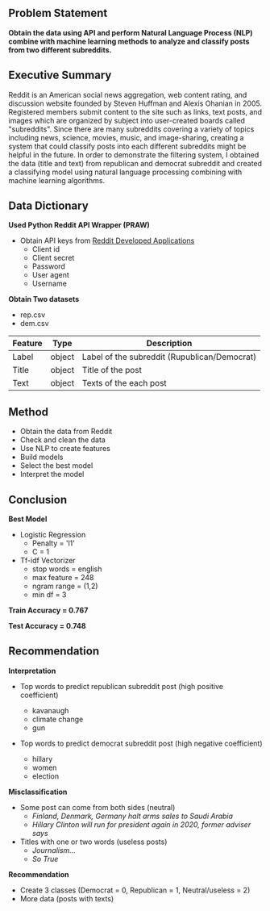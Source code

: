 ## Problem Statement

**Obtain the data using API and perform Natural Language Process (NLP) combine with machine learning methods to analyze and classify posts from two different subreddits.**
    
    
## Executive Summary

Reddit is an American social news aggregation, web content rating, and discussion website founded by Steven Huffman and Alexis Ohanian in 2005. Registered members submit content to the site such as links, text posts, and images which are organized by subject into user-created boards called "subreddits". Since there are many subreddits covering a variety of topics including news, science, movies, music, and image-sharing, creating a system that could classify posts into each different subreddits might be helpful in the future. In order to demonstrate the filtering system, I obtained the data (title and text) from republican and democrat subreddit and created a classifying model using natural language processing combining with machine learning algorithms. 

## Data Dictionary

**Used Python Reddit API Wrapper (PRAW)**
- Obtain API keys from [Reddit Developed Applications](https://www.reddit.com/prefs/apps/)
    - Client id
    - Client secret
    - Password
    - User agent
    - Username

**Obtain Two datasets**
- rep.csv
- dem.csv

|Feature|Type|Description|
|---|---|---|
|Label|object|Label of the subreddit (Rupublican/Democrat)| 
|Title|object|Title of the post| 
|Text|object|Texts of the each post| 

## Method

- Obtain the data from Reddit
- Check and clean the data
- Use NLP to create features
- Build models
- Select the best model
- Interpret the model


## Conclusion

**Best Model**
- Logistic Regression
    - Penalty = 'l1'
    - C = 1
- Tf-idf Vectorizer
    - stop words = english
    - max feature = 248
    - ngram range = (1,2)
    - min df = 3

**Train Accuracy = 0.767**

**Test Accuracy = 0.748**

## Recommendation

**Interpretation**
- Top words to predict republican subreddit post (high positive coefficient)
    - kavanaugh
    - climate change
    - gun

- Top words to predict democrat subreddit post (high negative coefficient)
    - hillary
    - women
    - election

**Misclassification**
- Some post can come from both sides (neutral)
    - *Finland, Denmark, Germany halt arms sales to Saudi Arabia*
    - *Hillary Clinton will run for president again in 2020, former adviser says*
- Titles with one or two words (useless posts)
    - *Journalism...*
    - *So True*

**Recommendation**
- Create 3 classes (Democrat = 0, Republican = 1, Neutral/useless = 2)
- More data (posts with texts)
